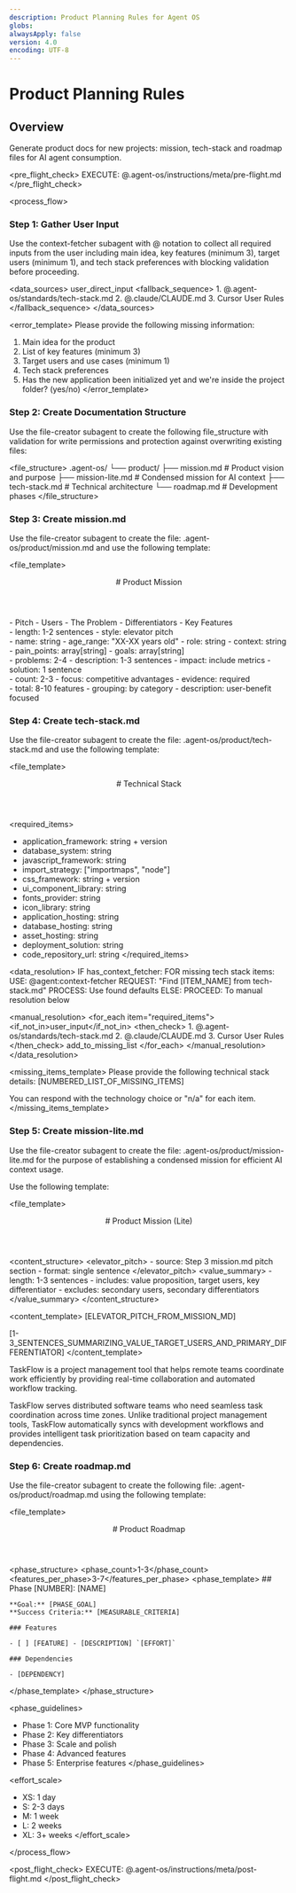 ```yaml
---
description: Product Planning Rules for Agent OS
globs:
alwaysApply: false
version: 4.0
encoding: UTF-8
---
```


# Product Planning Rules

## Overview

Generate product docs for new projects: mission, tech-stack and roadmap files
for AI agent consumption.

<pre_flight_check> EXECUTE: @.agent-os/instructions/meta/pre-flight.md
</pre_flight_check>

<process_flow>

<step number="1" subagent="context-fetcher" name="gather_user_input">

### Step 1: Gather User Input

Use the context-fetcher subagent with @ notation to collect all required inputs from the user
including main idea, key features (minimum 3), target users (minimum 1), and
tech stack preferences with blocking validation before proceeding.

<data_sources> <primary>user_direct_input</primary> <fallback_sequence> 1.
@.agent-os/standards/tech-stack.md 2. @.claude/CLAUDE.md 3. Cursor User Rules
</fallback_sequence> </data_sources>

<error_template> Please provide the following missing information:

1. Main idea for the product
2. List of key features (minimum 3)
3. Target users and use cases (minimum 1)
4. Tech stack preferences
5. Has the new application been initialized yet and we're inside the project
   folder? (yes/no) </error_template>

</step>

<step number="2" subagent="file-creator" name="create_documentation_structure">

### Step 2: Create Documentation Structure

Use the file-creator subagent to create the following file_structure with
validation for write permissions and protection against overwriting existing
files:

<file_structure> .agent-os/ └── product/ ├── mission.md # Product vision and
purpose ├── mission-lite.md # Condensed mission for AI context ├──
tech-stack.md # Technical architecture └── roadmap.md # Development phases
</file_structure>

</step>

<step number="3" subagent="file-creator" name="create_mission_md">

### Step 3: Create mission.md

Use the file-creator subagent to create the file: .agent-os/product/mission.md
and use the following template:

<file_template>

  <header>
    # Product Mission
  </header>
  <required_sections>
    - Pitch
    - Users
    - The Problem
    - Differentiators
    - Key Features
  </required_sections>
</file_template>

<section name="pitch">
  <template>
    ## Pitch

    [PRODUCT_NAME] is a [PRODUCT_TYPE] that helps [TARGET_USERS] [SOLVE_PROBLEM] by providing [KEY_VALUE_PROPOSITION].

  </template>
  <constraints>
    - length: 1-2 sentences
    - style: elevator pitch
  </constraints>
</section>

<section name="users">
  <template>
    ## Users

    ### Primary Customers

    - [CUSTOMER_SEGMENT_1]: [DESCRIPTION]
    - [CUSTOMER_SEGMENT_2]: [DESCRIPTION]

    ### User Personas

    **[USER_TYPE]** ([AGE_RANGE])
    - **Role:** [JOB_TITLE]
    - **Context:** [BUSINESS_CONTEXT]
    - **Pain Points:** [PAIN_POINT_1], [PAIN_POINT_2]
    - **Goals:** [GOAL_1], [GOAL_2]

  </template>
  <schema>
    - name: string
    - age_range: "XX-XX years old"
    - role: string
    - context: string
    - pain_points: array[string]
    - goals: array[string]
  </schema>
</section>

<section name="problem">
  <template>
    ## The Problem

    ### [PROBLEM_TITLE]

    [PROBLEM_DESCRIPTION]. [QUANTIFIABLE_IMPACT].

    **Our Solution:** [SOLUTION_DESCRIPTION]

  </template>
  <constraints>
    - problems: 2-4
    - description: 1-3 sentences
    - impact: include metrics
    - solution: 1 sentence
  </constraints>
</section>

<section name="differentiators">
  <template>
    ## Differentiators

    ### [DIFFERENTIATOR_TITLE]

    Unlike [COMPETITOR_OR_ALTERNATIVE], we provide [SPECIFIC_ADVANTAGE]. This results in [MEASURABLE_BENEFIT].

  </template>
  <constraints>
    - count: 2-3
    - focus: competitive advantages
    - evidence: required
  </constraints>
</section>

<section name="features">
  <template>
    ## Key Features

    ### Core Features

    - **[FEATURE_NAME]:** [USER_BENEFIT_DESCRIPTION]

    ### Collaboration Features

    - **[FEATURE_NAME]:** [USER_BENEFIT_DESCRIPTION]

  </template>
  <constraints>
    - total: 8-10 features
    - grouping: by category
    - description: user-benefit focused
  </constraints>
</section>

</step>

<step number="4" subagent="file-creator" name="create_tech_stack_md">

### Step 4: Create tech-stack.md

Use the file-creator subagent to create the file:
.agent-os/product/tech-stack.md and use the following template:

<file_template>

  <header>
    # Technical Stack
  </header>
</file_template>

<required_items>

- application_framework: string + version
- database_system: string
- javascript_framework: string
- import_strategy: ["importmaps", "node"]
- css_framework: string + version
- ui_component_library: string
- fonts_provider: string
- icon_library: string
- application_hosting: string
- database_hosting: string
- asset_hosting: string
- deployment_solution: string
- code_repository_url: string </required_items>

<data_resolution> IF has_context_fetcher: FOR missing tech stack items: USE:
@agent:context-fetcher REQUEST: "Find [ITEM_NAME] from tech-stack.md" PROCESS:
Use found defaults ELSE: PROCEED: To manual resolution below

<manual_resolution> <for_each item="required_items">
<if_not_in>user_input</if_not_in> <then_check> 1.
@.agent-os/standards/tech-stack.md 2. @.claude/CLAUDE.md 3. Cursor User Rules
</then_check> <else>add_to_missing_list</else> </for_each> </manual_resolution>
</data_resolution>

<missing_items_template> Please provide the following technical stack details:
[NUMBERED_LIST_OF_MISSING_ITEMS]

You can respond with the technology choice or "n/a" for each item.
</missing_items_template>

</step>

<step number="5" subagent="file-creator" name="create_mission_lite_md">

### Step 5: Create mission-lite.md

Use the file-creator subagent to create the file:
.agent-os/product/mission-lite.md for the purpose of establishing a condensed
mission for efficient AI context usage.

Use the following template:

<file_template>

  <header>
    # Product Mission (Lite)
  </header>
</file_template>

<content_structure> <elevator_pitch> - source: Step 3 mission.md pitch section -
format: single sentence </elevator_pitch> <value_summary> - length: 1-3
sentences - includes: value proposition, target users, key differentiator -
excludes: secondary users, secondary differentiators </value_summary>
</content_structure>

<content_template> [ELEVATOR_PITCH_FROM_MISSION_MD]

[1-3_SENTENCES_SUMMARIZING_VALUE_TARGET_USERS_AND_PRIMARY_DIFFERENTIATOR]
</content_template>

<example>
  TaskFlow is a project management tool that helps remote teams coordinate work efficiently by providing real-time collaboration and automated workflow tracking.

TaskFlow serves distributed software teams who need seamless task coordination
across time zones. Unlike traditional project management tools, TaskFlow
automatically syncs with development workflows and provides intelligent task
prioritization based on team capacity and dependencies. </example>

</step>

<step number="6" subagent="file-creator" name="create_roadmap_md">

### Step 6: Create roadmap.md

Use the file-creator subagent to create the following file:
.agent-os/product/roadmap.md using the following template:

<file_template>

  <header>
    # Product Roadmap
  </header>
</file_template>

<phase_structure> <phase_count>1-3</phase_count>
<features_per_phase>3-7</features_per_phase> <phase_template> ## Phase [NUMBER]:
[NAME]

    **Goal:** [PHASE_GOAL]
    **Success Criteria:** [MEASURABLE_CRITERIA]

    ### Features

    - [ ] [FEATURE] - [DESCRIPTION] `[EFFORT]`

    ### Dependencies

    - [DEPENDENCY]

</phase_template> </phase_structure>

<phase_guidelines>

- Phase 1: Core MVP functionality
- Phase 2: Key differentiators
- Phase 3: Scale and polish
- Phase 4: Advanced features
- Phase 5: Enterprise features </phase_guidelines>

<effort_scale>

- XS: 1 day
- S: 2-3 days
- M: 1 week
- L: 2 weeks
- XL: 3+ weeks </effort_scale>

</step>

</process_flow>

<post_flight_check> EXECUTE: @.agent-os/instructions/meta/post-flight.md
</post_flight_check>
